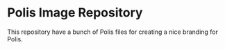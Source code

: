 # Polis Image Repository

This repository have a bunch of Polis files for creating a nice branding for Polis.
